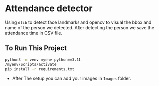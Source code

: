 # Attendance detector
Using `dlib` to detect face landmarks and opencv to visual the bbox and name of the person we detected.
After detecting the person we save the attendance time in CSV file.
## To Run This Project
```bash
python3 -m venv myenv python==3.11
/myenv/Scripts/activate
pip install -r requirements.txt
```
- After The setup you can add your images in `Images` folder.
